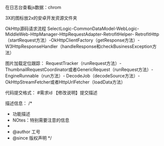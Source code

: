 在日志台查看js数据：chrom

3X的图标放2x的安卓开发资源文件夹

OkHttp源码请求流程
SelectLogic-CommonDataModel-WebLogic-MiddleWeb-HttpManager-HttpRequestAdapter-RetrofitHelper-
RetrofitHttp（startRequest方法）-OkHttpClientFactory（getResponse方法）-W3HttpResponseHandler（handleResponse和checkBusinessException方法）

图片加载定位跟踪：
RequestTracker（runRequest方法）-ThumbnailRequestCoordinator或者GenericRequest（runRequest方法）-EngineRunnable（run方法）-
DecodeJob（decodeSource方法）-OkHttpStreamFetcher或者HttpUrlFetcher（loadData方法）

代码提交格式： #需求id 【修改说明】提交描述

描述信息：
/*
 * 功能描述
 * NOtes：特别需要注意的信息
 * 
 * @author 工号
 * @since 版权声明
 */
















